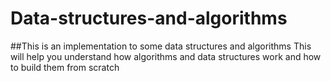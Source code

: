 # Data-structures-and-algorithms
##This is an implementation to some data structures and algorithms 
This will help you understand how algorithms and data structures work and how to build them from scratch
